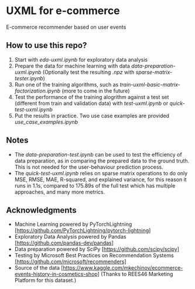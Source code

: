 # UXML for e-commerce
E-commerce recommender based on user events

## How to use this repo?
1. Start with *eda-uxml.ipynb* for exploratory data analysis
2. Prepare the data for machine learning with data *data-preparation-uxml.ipynb* (Optionally test the resulting *.npz* with *sparse-matrix-tester.ipynb*)
3. Run one of the training algorithms, such as *train-uxml-basic-matrix-factorization.ipynb* (more to come in the future)
4. Test the performance of the training alogrithm against a test set (different from train and validation data) with *test-uxml.ipynb* or *quick-test-uxml.ipynb*
5. Put the results in practice. Two use case examples are provided *use_case_examples.ipynb*

## Notes
* The *data-preparation-test.ipynb* can be used to test the efficiency of data preparation, as in comparing the prepared data to the ground truth. This is not needed for the user-behaviour prediction process.
* The *quick-test-uxml.ipynb* relies on sparse matrix operations to do only MSE, RMSE, MAE, R-squared, and explained variance, for this reason it runs in 1.1s, compared to 175.89s of the full test which has multiple approaches, and many more metrics.

## Acknowledgments
* Machine Learning powered by PyTorchLightning [https://github.com/PyTorchLightning/pytorch-lightning]
* Exploratory Data Analysis powered by Pandas [https://github.com/pandas-dev/pandas]
* Data preparation powered by SciPy [https://github.com/scipy/scipy]
* Testing by Microsoft Best Practices on Recommendation Systems [https://github.com/microsoft/recommenders]
* Source of the data [https://www.kaggle.com/mkechinov/ecommerce-events-history-in-cosmetics-shop] (Thanks to REES46 Marketing Platform for this dataset.)
